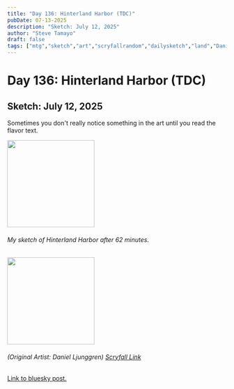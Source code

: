 ```yaml
---
title: "Day 136: Hinterland Harbor (TDC)"
pubDate: 07-13-2025
description: "Sketch: July 12, 2025"
author: "Steve Tamayo"
draft: false
tags: ["mtg","sketch","art","scryfallrandom","dailysketch","land","Daniel Ljunggren"]
---
```

# Day 136: Hinterland Harbor (TDC)
## Sketch: July 12, 2025


Sometimes you don't really notice something in the art until you read the flavor text.


<img src="https://cdn.bsky.app/img/feed_fullsize/plain/did:plc:vlb3baqyfxfheceuqyubujfl/bafkreicb4j2fhlr6y4k45brbwu725zqw7i54mxkniad5elrb4epfvsjmsa@jpeg" height="200">


###### My sketch of Hinterland Harbor after 62 minutes.
<img src="https://cards.scryfall.io/large/front/3/e/3eb512f5-9782-4c49-9b6e-4e967e42408b.jpg?1743207610" height="200">


###### (Original Artist: Daniel Ljunggren) [Scryfall Link](https://scryfall.com/card/tdc/371/hinterland-harbor)


[Link to bluesky post.](https://bsky.app/profile/sorocoroto.bsky.social/post/3ltv5r3runk22)